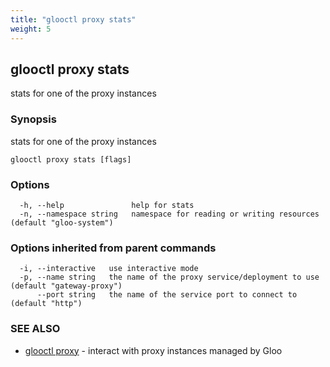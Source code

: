 ```yaml
---
title: "glooctl proxy stats"
weight: 5
---
```

## glooctl proxy stats

stats for one of the proxy instances

### Synopsis

stats for one of the proxy instances

```
glooctl proxy stats [flags]
```

### Options

```
  -h, --help               help for stats
  -n, --namespace string   namespace for reading or writing resources (default "gloo-system")
```

### Options inherited from parent commands

```
  -i, --interactive   use interactive mode
  -p, --name string   the name of the proxy service/deployment to use (default "gateway-proxy")
      --port string   the name of the service port to connect to (default "http")
```

### SEE ALSO

* [glooctl proxy](glooctl_proxy)	 - interact with proxy instances managed by Gloo

